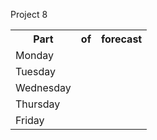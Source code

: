 Project 8 <!DOCTYPE html>

<html>
<head>  <title> 5 Day Forecast</title> 

<link rel="stylesheet"  href="project8style.css" >
</head>

<body> 
<table style="width:100%">

<tr>
<th> Part </th>
<th> of </th>
<th> forecast </th>
</tr>

<tr>
<td> Monday </td>
<td>  </td>
<td>  </td>
</tr>

<tr>
<td> Tuesday </td>
<td>  </td>
<td>  </td>
</tr>

<tr>
<td> Wednesday </td>
<td>  </td>
<td>  </td>
</tr>

<tr>
<td> Thursday </td>
<td>  </td>
<td>  </td>
</tr>

<tr>
<td> Friday </td>
<td>  </td>
<td>  </td>
</tr>

</table>
</body>

</html>
